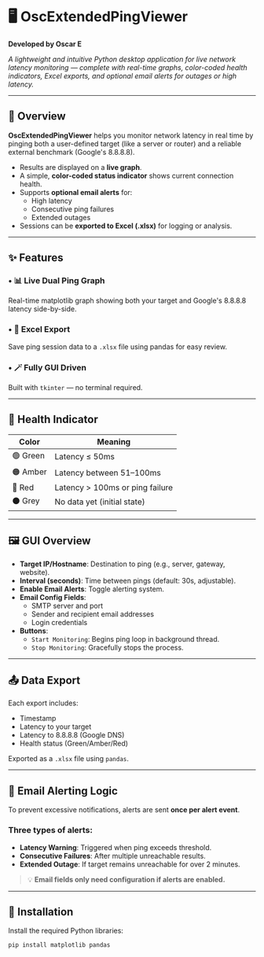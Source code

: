# 🖥️ OscExtendedPingViewer  
**Developed by Oscar E**  

_A lightweight and intuitive Python desktop application for live network latency monitoring — complete with real-time graphs, color-coded health indicators, Excel exports, and optional email alerts for outages or high latency._

---

## 🧭 Overview  

**OscExtendedPingViewer** helps you monitor network latency in real time by pinging both a user-defined target (like a server or router) and a reliable external benchmark (Google's 8.8.8.8).  

- Results are displayed on a **live graph**.  
- A simple, **color-coded status indicator** shows current connection health.  
- Supports **optional email alerts** for:  
  - High latency  
  - Consecutive ping failures  
  - Extended outages  
- Sessions can be **exported to Excel (.xlsx)** for logging or analysis.  

---

## ✨ Features  

### • 📊 Live Dual Ping Graph  
Real-time matplotlib graph showing both your target and Google's 8.8.8.8 latency side-by-side.

### • 📁 Excel Export  
Save ping session data to a `.xlsx` file using pandas for easy review.

### • 🪄 Fully GUI Driven  
Built with `tkinter` — no terminal required.

---

## 🚦 Health Indicator  

| Color   | Meaning                              |
|---------|--------------------------------------|
| 🟢 Green  | Latency ≤ 50ms                       |
| 🟠 Amber  | Latency between 51–100ms             |
| 🔴 Red    | Latency > 100ms or ping failure      |
| ⚫ Grey   | No data yet (initial state)          |

---

## 🖼️ GUI Overview  

- **Target IP/Hostname**: Destination to ping (e.g., server, gateway, website).  
- **Interval (seconds)**: Time between pings (default: 30s, adjustable).  
- **Enable Email Alerts**: Toggle alerting system.  
- **Email Config Fields**:  
  - SMTP server and port  
  - Sender and recipient email addresses  
  - Login credentials  
- **Buttons**:  
  - `Start Monitoring`: Begins ping loop in background thread.  
  - `Stop Monitoring`: Gracefully stops the process.  

---

## 📤 Data Export  

Each export includes:  
- Timestamp  
- Latency to your target  
- Latency to 8.8.8.8 (Google DNS)  
- Health status (Green/Amber/Red)  

Exported as a `.xlsx` file using `pandas`.

---

## 🔔 Email Alerting Logic  

To prevent excessive notifications, alerts are sent **once per alert event**.

### Three types of alerts:  
- **Latency Warning**: Triggered when ping exceeds threshold.  
- **Consecutive Failures**: After multiple unreachable results.  
- **Extended Outage**: If target remains unreachable for over 2 minutes.

> 💡 **Email fields only need configuration if alerts are enabled.**

---

## 🔧 Installation  

Install the required Python libraries:  

```bash
pip install matplotlib pandas
